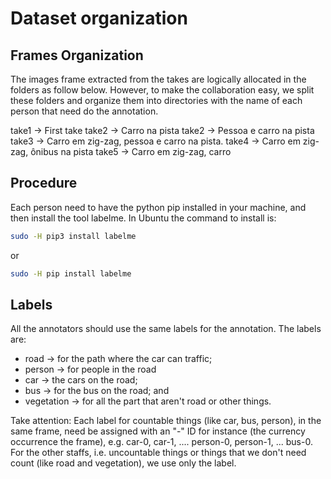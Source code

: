 # Dataset organization

## Frames Organization

The images frame extracted from the takes are logically allocated in the folders as follow below. However, to make the collaboration easy, we split these folders and organize them into directories with the name of each person that need do the annotation.

take1 -> First take
take2 -> Carro na pista
take2 -> Pessoa e carro na pista
take3 -> Carro em zig-zag, pessoa e carro na pista.
take4 -> Carro em zig-zag, ônibus na pista
take5 -> Carro em zig-zag, carro

## Procedure

Each person need to have the python pip installed in your machine, and then install the tool labelme. In Ubuntu the command to install is:

```bash
sudo -H pip3 install labelme
```
or
```bash
sudo -H pip install labelme
```


## Labels

All the annotators should use the same labels for the annotation. The labels are:

* road -> for the path where the car can traffic;
* person -> for people in the road
* car -> the cars on the road;
* bus -> for the bus on the road; and
* vegetation -> for all the part that aren't road or other things.

Take attention: Each label for countable things (like car, bus, person), in the same frame, need be assigned with an "-" ID for instance (the currency occurrence the frame), e.g. car-0, car-1, .... person-0, person-1, ... bus-0. For the other staffs, i.e. uncountable things or things that we don't need count (like road and vegetation), we use only the label. 





